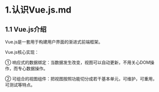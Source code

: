 # 1.认识Vue.js.md


## 1.1 Vue.js介绍

Vue.js是一套用于构建用户界面的渐进式前端框架。

Vue.js核心实现：

① 响应式的数据绑定：当数据发生改变，视图可以自动更新，不用关心DOM操作，而专心数据操作。

② 可组合的视图组件：把视图按照功能切分成若干基本单元，可维护，可重用，可测试等特点。

